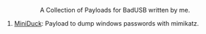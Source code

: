 <p align="center">A Collection of Payloads for BadUSB written by me.</p>


1. [MiniDuck](MiniDuck.txt): Payload to dump windows passwords with mimikatz.
